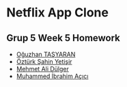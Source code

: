 # Netflix App Clone

## Grup 5 Week 5 Homework
<ul>
<li><a href="https://github.com/ADBERILGEN35">Oğuzhan TAŞYARAN</a></li>
<li><a href="https://github.com/ozturksahinyetisir">Öztürk Şahin Yetişir</a></li>
<li><a href="https://github.com/mehmetdulger">Mehmet Ali Dülger</a></li>
<li><a href="https://github.com/MibrahimAcici">Muhammed İbrahim Açıcı</a></li>
</ul>
